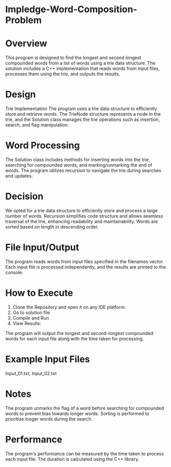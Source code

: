 # Impledge-Word-Composition-Problem

# Overview
This program is designed to find the longest and second longest compounded words from a list of words using a trie data structure. The solution includes a C++ implementation that reads words from input files, processes them using the trie, and outputs the results.

# Design
Trie Implementation
The program uses a trie data structure to efficiently store and retrieve words. The TrieNode structure represents a node in the trie, and the Solution class manages the trie operations such as insertion, search, and flag manipulation.

# Word Processing
The Solution class includes methods for inserting words into the trie, searching for compounded words, and marking/unmarking the end of words. The program utilizes recursion to navigate the trie during searches and updates.

# Decision
We opted for a trie data structure to efficiently store and process a large number of words.
Recursion simplifies code structure and allows seamless traversal of the trie, enhancing readability and maintainability.
Words are sorted based on length in descending order.

# File Input/Output
The program reads words from input files specified in the filenames vector. Each input file is processed independently, and the results are printed to the console.

# How to Execute

1. Clone the Repository and open it on any IDE platform.
2. Go to solution file
3. Compile and Run
4. View Results:

The program will output the longest and second-longest compounded words for each input file along with the time taken for processing.

# Example Input Files
Input_01.txt, 
Input_02.txt

# Notes
The program unmarks the flag of a word before searching for compounded words to prevent bias towards longer words.
Sorting is performed to prioritize longer words during the search.

# Performance
The program's performance can be measured by the time taken to process each input file. The duration is calculated using the C++ <chrono> library.
